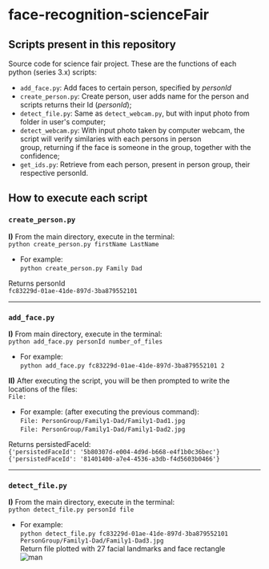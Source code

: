 # face-recognition-scienceFair
##  Scripts present in this repository
Source code for science fair project. These are the functions of each python (series 3.x) scripts: <br>
* `add_face.py`: Add faces to certain person, specified by *personId*
* `create_person.py`: Create person, user adds name for the person and scripts returns their Id (*personId*); <br>
* `detect_file.py`: Same as `detect_webcam.py`, but with input photo from folder in user's computer; <br>
* `detect_webcam.py`: With input photo taken by computer webcam, the script will verify similaries with each persons in person <br>group, returning if the face is someone in the group, together with the confidence; <br>
* `get_ids.py`: Retrieve from each person, present in person group, their respective personId. <br>


## How to execute each script

### **`create_person.py`**
**I)** From the main directory, execute in the terminal:<br>
`python create_person.py firstName LastName`<br>
* For example: <br>
`python create_person.py Family Dad` <br>

Returns personId<br>
`fc83229d-01ae-41de-897d-3ba879552101`
<hr>

### **`add_face.py`**
**I)** From main directory, execute in the terminal: <br>`python add_face.py personId number_of_files`
* For example: <br>`python add_face.py fc83229d-01ae-41de-897d-3ba879552101 2`<br>

**II)** After executing the script, you will be then prompted to write the locations of the files:<br>
`File: `<br>

* For example: (after executing the previous command): <br>
`File: PersonGroup/Family1-Dad/Family1-Dad1.jpg`<br>
`File: PersonGroup/Family1-Dad/Family1-Dad2.jpg`<br>

Returns persistedFaceId:<br>
`{'persistedFaceId': '5b80307d-e004-4d9d-b668-e4f1b0c36bec'}` <br>
`{'persistedFaceId': '81401400-a7e4-4536-a3db-f4d5603b0466'}` <br>

<hr>

### **`detect_file.py`**
**I)** From the main directory, execute in the terminal:<br>
`python detect_file.py personId file` <br>
* For example: <br>
`python detect_file.py fc83229d-01ae-41de-897d-3ba879552101 PersonGroup/Family1-Dad/Family1-Dad3.jpg` <br>
Return file plotted with 27 facial landmarks and face rectangle<br>
![man](danielSbastos/face-recognition-scienceFair/PersonGroup/Family1-Dad/dad_points.png "man")


